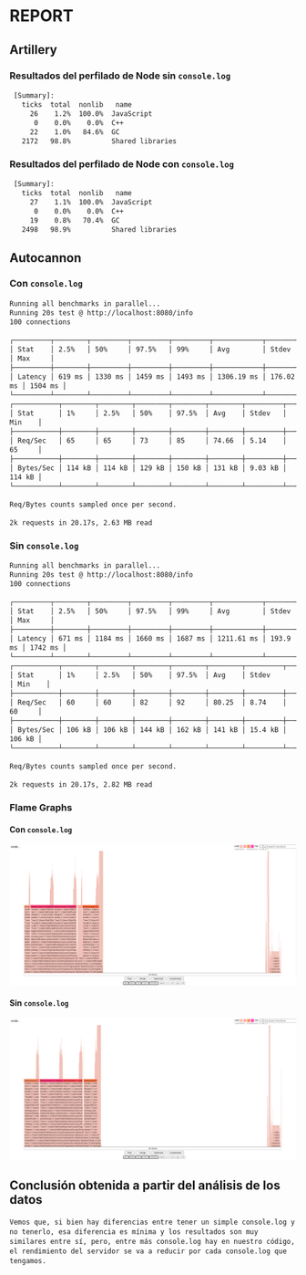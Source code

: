 # REPORT

## Artillery

### Resultados del perfilado de Node sin `console.log`

```
 [Summary]:
   ticks  total  nonlib   name
     26    1.2%  100.0%  JavaScript
      0    0.0%    0.0%  C++
     22    1.0%   84.6%  GC
   2172   98.8%          Shared libraries
```


### Resultados del perfilado de Node con `console.log`

```
 [Summary]:
   ticks  total  nonlib   name
     27    1.1%  100.0%  JavaScript
      0    0.0%    0.0%  C++
     19    0.8%   70.4%  GC
   2498   98.9%          Shared libraries
```



## Autocannon

### Con `console.log`

```
Running all benchmarks in parallel...
Running 20s test @ http://localhost:8080/info
100 connections

┌─────────┬────────┬─────────┬─────────┬─────────┬────────────┬───────────┬─────────┐
│ Stat    │ 2.5%   │ 50%     │ 97.5%   │ 99%     │ Avg        │ Stdev     │ Max     │
├─────────┼────────┼─────────┼─────────┼─────────┼────────────┼───────────┼─────────┤
│ Latency │ 619 ms │ 1330 ms │ 1459 ms │ 1493 ms │ 1306.19 ms │ 176.02 ms │ 1504 ms │
└─────────┴────────┴─────────┴─────────┴─────────┴────────────┴───────────┴─────────┘
┌───────────┬────────┬────────┬────────┬────────┬────────┬─────────┬────────┐
│ Stat      │ 1%     │ 2.5%   │ 50%    │ 97.5%  │ Avg    │ Stdev   │ Min    │
├───────────┼────────┼────────┼────────┼────────┼────────┼─────────┼────────┤
│ Req/Sec   │ 65     │ 65     │ 73     │ 85     │ 74.66  │ 5.14    │ 65     │
├───────────┼────────┼────────┼────────┼────────┼────────┼─────────┼────────┤
│ Bytes/Sec │ 114 kB │ 114 kB │ 129 kB │ 150 kB │ 131 kB │ 9.03 kB │ 114 kB │
└───────────┴────────┴────────┴────────┴────────┴────────┴─────────┴────────┘

Req/Bytes counts sampled once per second.

2k requests in 20.17s, 2.63 MB read
```


### Sin `console.log`

```
Running all benchmarks in parallel...
Running 20s test @ http://localhost:8080/info
100 connections

┌─────────┬────────┬─────────┬─────────┬─────────┬────────────┬──────────┬─────────┐
│ Stat    │ 2.5%   │ 50%     │ 97.5%   │ 99%     │ Avg        │ Stdev    │ Max     │
├─────────┼────────┼─────────┼─────────┼─────────┼────────────┼──────────┼─────────┤
│ Latency │ 671 ms │ 1184 ms │ 1660 ms │ 1687 ms │ 1211.61 ms │ 193.9 ms │ 1742 ms │
└─────────┴────────┴─────────┴─────────┴─────────┴────────────┴──────────┴─────────┘
┌───────────┬────────┬────────┬────────┬────────┬────────┬─────────┬────────┐
│ Stat      │ 1%     │ 2.5%   │ 50%    │ 97.5%  │ Avg    │ Stdev   
│ Min    │
├───────────┼────────┼────────┼────────┼────────┼────────┼─────────┼────────┤
│ Req/Sec   │ 60     │ 60     │ 82     │ 92     │ 80.25  │ 8.74    │ 60     │
├───────────┼────────┼────────┼────────┼────────┼────────┼─────────┼────────┤
│ Bytes/Sec │ 106 kB │ 106 kB │ 144 kB │ 162 kB │ 141 kB │ 15.4 kB │ 106 kB │
└───────────┴────────┴────────┴────────┴────────┴────────┴─────────┴────────┘

Req/Bytes counts sampled once per second.

2k requests in 20.17s, 2.82 MB read
```


### Flame Graphs

#### Con `console.log`

![](./graphs/con_log.png)

#### Sin `console.log`

![](./graphs/sin_log.png)


## Conclusión obtenida a partir del análisis de los datos

`
Vemos que, si bien hay diferencias entre tener un simple console.log y no tenerlo, esa diferencia es mínima y los resultados son muy similares entre sí, pero, entre más console.log hay en nuestro código, el rendimiento del servidor se va a reducir por cada console.log que tengamos.
`